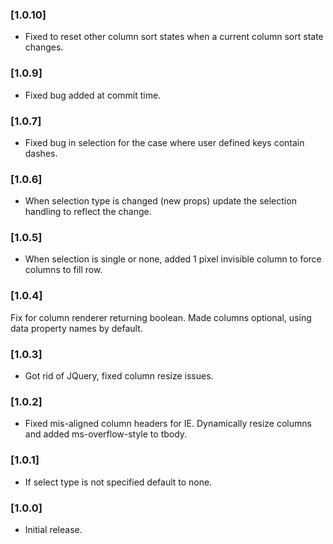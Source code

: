 ### [1.0.10]
* Fixed to reset other column sort states when a current column sort state changes.

### [1.0.9]
* Fixed bug added at commit time.

### [1.0.7]
* Fixed bug in selection for the case where user defined keys contain dashes.

### [1.0.6]
* When selection type is changed (new props) update the selection handling to reflect the change.

### [1.0.5]
* When selection is single or none, added 1 pixel invisible column to force columns to fill row.

### [1.0.4]
Fix for column renderer returning boolean. Made columns optional, using data property names by default.

### [1.0.3]
* Got rid of JQuery, fixed column resize issues.

### [1.0.2]
* Fixed mis-aligned column headers for IE. Dynamically resize columns and added ms-overflow-style to tbody.

### [1.0.1]
* If select type is not specified default to none.

### [1.0.0]
* Initial release.

